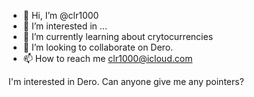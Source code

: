 - 👋 Hi, I’m @clr1000
- 👀 I’m interested in ...
- 🌱 I’m currently learning about crytocurrencies
- 💞️ I’m looking to collaborate on Dero.
- 📫 How to reach me clr1000@icloud.com

<!---
clr1000/clr1000 is a ✨ special ✨ repository because its `README.md` (this file) appears on your GitHub profile.
You can click the Preview link to take a look at your changes.
--->I'm interested in Dero. Can anyone give me any pointers?

